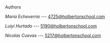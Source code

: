 Authors					

*Maria Echeverria*	---		4725@holbertonschool.com

*Luiyi Hurtado*		---		5190@holbertonschool.com

*Nicolas Cuevas*	---		5217@holbertonschool.com	